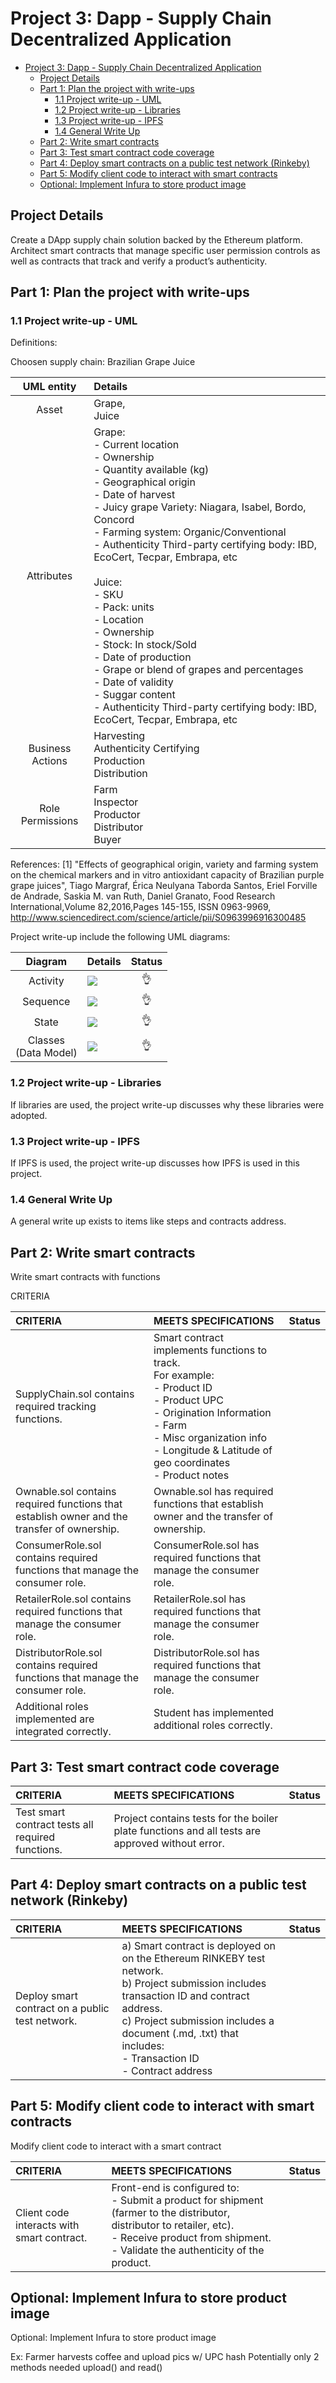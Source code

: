 
# Project 3: Dapp - Supply Chain Decentralized Application
- [Project 3: Dapp - Supply Chain Decentralized Application](#project-3-dapp---supply-chain-decentralized-application)
	- [Project Details](#project-details)
	- [Part 1: Plan the project with write-ups](#part-1-plan-the-project-with-write-ups)
		- [1.1 Project write-up - UML](#11-project-write-up---uml)
		- [1.2 Project write-up - Libraries](#12-project-write-up---libraries)
		- [1.3 Project write-up - IPFS](#13-project-write-up---ipfs)
		- [1.4 General Write Up](#14-general-write-up)
	- [Part 2: Write smart contracts](#part-2-write-smart-contracts)
	- [Part 3: Test smart contract code coverage](#part-3-test-smart-contract-code-coverage)
	- [Part 4: Deploy smart contracts on a public test network (Rinkeby)](#part-4-deploy-smart-contracts-on-a-public-test-network-rinkeby)
	- [Part 5: Modify client code to interact with smart contracts](#part-5-modify-client-code-to-interact-with-smart-contracts)
	- [Optional: Implement Infura to store product image](#optional-implement-infura-to-store-product-image)

## Project Details

Create a DApp supply chain solution backed by the Ethereum platform. Architect smart contracts that manage specific user permission controls as well as contracts that track and verify a product’s authenticity.

## Part 1: Plan the project with write-ups

### 1.1 Project write-up - UML

Definitions:

Choosen supply chain: Brazilian Grape Juice

| UML entity  | Details |
|:-------:|:--------|
| Asset | Grape,<br>Juice |
| Attributes | Grape:<br>- Current location<br>- Ownership<br>- Quantity available (kg)<br>- Geographical origin<br>- Date of harvest<br>- Juicy grape Variety: Niagara, Isabel, Bordo, Concord<br>- Farming system: Organic/Conventional<br>- Authenticity Third-party certifying body: IBD, EcoCert, Tecpar, Embrapa, etc<br><br>Juice:<br>- SKU<br>- Pack: units<br>- Location<br>- Ownership<br>- Stock: In stock/Sold<br>- Date of production<br>- Grape or blend of grapes and percentages<br>- Date of validity<br>- Suggar content<br>- Authenticity Third-party certifying body: IBD, EcoCert, Tecpar, Embrapa, etc<br> |
| Business Actions | Harvesting<br>Authenticity Certifying<br>Production<br>Distribution<br> |
| Role Permissions | Farm<br>Inspector<br>Productor<br>Distributor<br>Buyer |




References:
[1] "Effects of geographical origin, variety and farming system on the chemical markers and in vitro antioxidant capacity of Brazilian purple grape juices", Tiago Margraf, Érica Neulyana Taborda Santos, Eriel Forville de Andrade, Saskia M. van Ruth, Daniel Granato,
Food Research International,Volume 82,2016,Pages 145-155, ISSN 0963-9969, http://www.sciencedirect.com/science/article/pii/S0963996916300485





Project write-up include the following UML diagrams:

| Diagram   | Details |  Status |
|:-------:|:--------|:--------:|
| Activity |  ![](docs/uml_activity.png)  | :ok_hand: |
| Sequence |  ![](docs/uml_sequence.png)  | :ok_hand: |
| State    |  ![](docs/uml_state.png)  | :ok_hand: |
| Classes<br>(Data Model) | ![](docs/uml_classes.png)   | :ok_hand: |

### 1.2 Project write-up - Libraries

If libraries are used, the project write-up discusses why these libraries were adopted.

### 1.3 Project write-up - IPFS

If IPFS is used, the project write-up discusses how IPFS is used in this project.

### 1.4 General Write Up

A general write up exists to items like steps and contracts address.

## Part 2: Write smart contracts

Write smart contracts with functions

CRITERIA


| CRITERIA   | MEETS SPECIFICATIONS |  Status |
|:-------|:--------|:--------:|
| SupplyChain.sol contains required tracking functions. | Smart contract implements functions to track.<br>For example:<br>- Product ID<br>- Product UPC<br>- Origination Information<br>- Farm<br>- Misc organization info<br>- Longitude & Latitude of geo coordinates<br>- Product notes |  |
| Ownable.sol contains required functions that establish owner and the transfer of ownership. | Ownable.sol has required functions that establish owner and the transfer of ownership. |  |
| ConsumerRole.sol contains required functions that manage the consumer role. | ConsumerRole.sol has required functions that manage the consumer role. |  |
| RetailerRole.sol contains required functions that manage the consumer role. | RetailerRole.sol has required functions that manage the consumer role. |  |
| DistributorRole.sol contains required functions that manage the consumer role. | DistributorRole.sol has required functions that manage the consumer role. |  |
| Additional roles implemented are integrated correctly. | Student has implemented additional roles correctly. |  |

## Part 3: Test smart contract code coverage

| CRITERIA   | MEETS SPECIFICATIONS |  Status |
|:-------|:--------|:--------:|
| Test smart contract tests all required functions. | Project contains tests for the boiler plate functions and all tests are approved without error. | |

## Part 4: Deploy smart contracts on a public test network (Rinkeby)

| CRITERIA   | MEETS SPECIFICATIONS |  Status |
|:-------|:--------|:--------:|
| Deploy smart contract on a public test network. | a) Smart contract is deployed on on the Ethereum RINKEBY test network.<br>b) Project submission includes transaction ID and contract address.<br>c) Project submission includes a document (.md, .txt) that includes:<br>- Transaction ID<br>- Contract address | |


## Part 5: Modify client code to interact with smart contracts

Modify client code to interact with a smart contract

| CRITERIA   | MEETS SPECIFICATIONS |  Status |
|:-------|:--------|:--------:|
| Client code interacts with smart contract. | Front-end is configured to:<br>- Submit a product for shipment (farmer to the distributor, distributor to retailer, etc).<br>- Receive product from shipment.<br>- Validate the authenticity of the product. | |

## Optional: Implement Infura to store product image

Optional: Implement Infura to store product image

Ex: Farmer harvests coffee and upload pics w/ UPC hash
Potentially only 2 methods needed upload() and read()